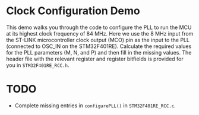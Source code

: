 # Clock Configuration Demo

This demo walks you through the code to configure the PLL to run the MCU at its highest clock frequency of 84 MHz.
Here we use the 8 MHz input from the ST-LINK microcontroller clock output (MCO) pin as the input to the PLL (connected to OSC_IN on the STM32F401RE).
Calculate the required values for the PLL parameters (M, N, and P) and then fill in the missing values.
The header file with the relevant register and register bitfields is provided for you in `STM32F401RE_RCC.h`.

# TODO
* Complete missing entries in `configurePLL()` in `STM32F401RE_RCC.c`.